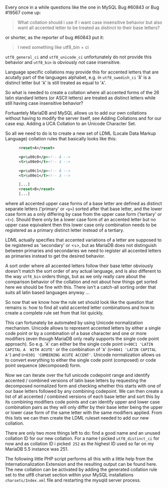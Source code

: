 Every once in a while questions like the one in MySQL Bug #60843 or Bug #19567 come up:

> What collation should i use if i want case insensitive behavior but also want all accented letter to be treated as distinct to their base letters?

or shorter, as the reporter of bug #60843 put it:

> I need something like utf8_bin + ci

`utf8_general_ci` and `utf8_unicode_ci` unfortunately do not provide 
this behavior and `utf8_bin` is obviously not case insensitive.

Language specific collations may provide this for accented letters 
that are acutally part of the languages alphabet, e.g. in `utf8_swedish_ci` 
'`Å`' is a distinct letter but '`Á`' is still treated as equal to '`A`'.

So what is needed to create a collation where all accented forms of the 
26 latin standard letters (or ASCII letters) are treated as distinct letters
while still having case insensitive behavior?

Fortuantely MariaDB and MySQL allows us to add our own collations without 
having to modify the server itself, see Adding Collations and for our case
 esp. Adding a UCA Collation to an Unicode Character Set.

So all we need to do is to create a new set of LDML (Locale Data Markup Language) 
collation rules that basically looks like this:

```xml
      <reset>A</reset>

      <p>\u00c0</p><!-- À -->
      <t>\u00e0</t><!-- à -->

      <p>\u00c1</p><!-- Á -->
      <t>\u00e1</t><!-- á -->

      [...]
      <reset>B</reset>
      [...]
```
 

where all accented upper case forms of a base letter are defined as distinct 
separate letters ('primary' or `<p>`) sorted after that base letter, and the 
lower case form as a only differing by case from the upper case form 
('tertiary' or `<t>`). Should there only be a lower case form of an accented 
letter but no upper case equivalent then this lower case only combination 
needs to be registered as a primary distinct letter instead of a tertiary.

LDML actually specifies that accented variations of a letter are supposed to 
be registered as 'secondary' or <`s`>, but as MariaDB does not distinguish 
between primaries and secondaries we need to register all accented letters as 
primaries instead to get the desired behavior.

A sort order where all accented letters follow their base letter obviously 
doesn't match the sort order of any actual language, and is also different to 
the way `utf8_bin` orders things, but as we only really care about the 
comparison behavior of the collation and not about how things get sorted here 
we should be fine with this. There isn't a catch-all sorting order that suits 
all latin based languages anyway ...

So now that we know how the rule set should look like the question that 
remains is: how to find all valid accented letter combinations and how to 
create a complete rule set from that list quickly.

This can fortunately be automated by using Unicode normalization mechanism. 
Unicode allows to represent accented letters by either a single code point 
or by a combination of a base character and one or more modifiers (even 
though MariaDB only really supports the single code point approach). 
So e.g. '`Á`' can either be the single code point `U+00C1 'LATIN CAPITAL A 
WITH ACUTE'` or the combination of '`A`' (`U+0041 'LATIN CAPITAL A'`) and 
`U+0301 'COMBINING ACUTE ACCENT'`. Unicode normalization allows us to convert 
everything to either the single code point (composed) or code point sequence 
(decomposed) form.

Now we can iterate over the full unicode codepoint range and identify
accented / combined versions of latin base letters by requesting the 
decomposed normalized form and checking whether this starts with one of our 
base letters followed by any combining codepoint. We can then create a list 
of all accented / combined versions of each base letter and sort this by its 
combining modifiers code points and can identify upper and lower case 
combination pairs as they will only differ by their base letter being the 
upper or lower case form of the same letter with the same modifiers applied. 
From this lists we can then create the LDML ruleset needed to add our new 
collation.

There are only two more things left to do: find a good name and an unused 
collation ID for our new collation. For a name I picked `utf8_distinct_ci` 
for now and as collation ID i picked` 252` as the highest ID used so far 
on my MariaDB 5.5 instance was 251.

The following little PHP script performs all this with a little help from 
the Internationalization Extension and the resulting output can be found here. 
The new collation can be activated by adding the generated collation rule set 
to the utf8 charset section within your MySQL installations 
`charsets/Index.xml` file and restarting the mysqld server process.